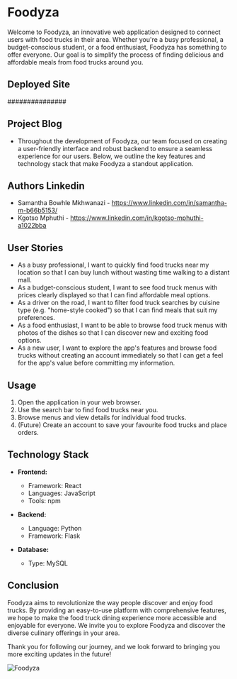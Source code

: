 # Foodyza

Welcome to Foodyza, an innovative web application designed to connect users with food trucks in their area. Whether you're a busy professional, a budget-conscious student, or a food enthusiast, Foodyza has something to offer everyone. Our goal is to simplify the process of finding delicious and affordable meals from food trucks around you.


## Deployed Site
###############

## Project Blog

* Throughout the development of Foodyza, our team focused on creating a user-friendly interface and robust backend to ensure a seamless experience for our users. 
Below, we outline the key features and technology stack that make Foodyza a standout application.

## Authors Linkedin

* Samantha Bowhle Mkhwanazi - https://www.linkedin.com/in/samantha-m-b66b5153/
* Kgotso Mphuthi - https://www.linkedin.com/in/kgotso-mphuthi-a1022bba


## User Stories

* As a busy professional, I want to quickly find food trucks near my location so that I can buy lunch without wasting time walking to a distant mall.
* As a budget-conscious student, I want to see food truck menus with prices clearly displayed so that I can find affordable meal options.
* As a driver on the road, I want to filter food truck searches by cuisine type (e.g. "home-style cooked") so that I can find meals that suit my preferences.
* As a food enthusiast, I want to be able to browse food truck menus with photos of the dishes so that I can discover new and exciting food options.
* As a new user, I want to explore the app's features and browse food trucks without creating an account immediately so that I can get a feel for the app's value before committing my information.

## Usage

1.  Open the application in your web browser.
2.  Use the search bar to find food trucks near you.
3.  Browse menus and view details for individual food trucks.
4.  (Future) Create an account to save your favourite food trucks and place orders.


## Technology Stack

* **Frontend:**
    * Framework: React
    * Languages: JavaScript
    * Tools: npm
* **Backend:**

    * Language: Python
    * Framework: Flask
* **Database:**
    * Type: MySQL

## Conclusion

Foodyza aims to revolutionize the way people discover and enjoy food trucks. By providing an easy-to-use platform with comprehensive features, we hope to make the food truck dining experience more accessible and enjoyable for everyone. We invite you to explore Foodyza and discover the diverse culinary offerings in your area.

Thank you for following our journey, and we look forward to bringing you more exciting updates in the future!



![Foodyza](https://github.com/user-attachments/assets/e112cc22-3216-4810-aac0-3e8c99f52323)
